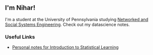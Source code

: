 ## I'm Nihar! 
I'm a student at the University of Pennsylvania studying [Networked and Social Systems Engineering](http://www.nets.upenn.edu/). Check out my datascience notes.


### Useful Links
- [Personal notes for Introduction to Statistical Learning](/esenotes)